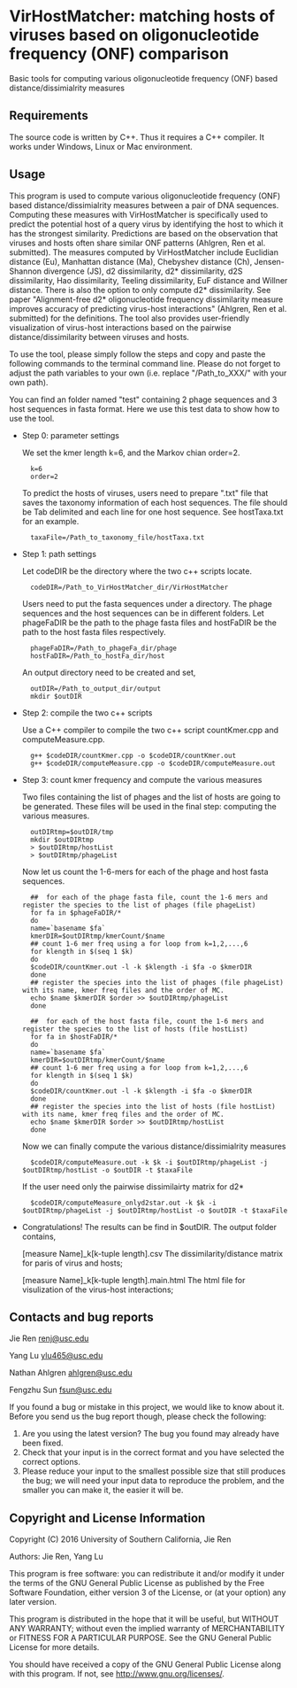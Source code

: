 VirHostMatcher: matching hosts of viruses based on oligonucleotide frequency (ONF) comparison
===========

Basic tools for computing various oligonucleotide frequency (ONF) based distance/dissimialrity measures


Requirements
---------------

The source code is written by C++. Thus it requires a C++ compiler. It works under Windows, Linux or Mac environment. 


Usage
---------------

This program is used to compute various oligonucleotide frequency (ONF) based distance/dissimialrity measures between a pair of DNA sequences. Computing these measures with VirHostMatcher is specifically used to predict the potential host of a query virus by identifying the host to which it has the strongest similarity. Predictions are based on the observation that viruses and hosts often share similar ONF patterns (Ahlgren, Ren et al. submitted). The measures computed by VirHostMatcher include Euclidian distance (Eu), Manhattan distance (Ma), Chebyshev distance (Ch), Jensen-Shannon divergence (JS), d2 dissimilarity, d2\* dissimilarity, d2S dissimilarity, Hao dissimilarity, Teeling dissimilarity, EuF distance and Willner distance. There is also the option to only compute d2* dissimilarity. See paper "Alignment-free d2\* oligonucleotide frequency dissimilarity measure improves accuracy of predicting virus-host interactions" (Ahlgren, Ren et al. submitted) for the definitions. The tool also provides user-friendly visualization of virus-host interactions based on the pairwise distance/dissimilarity between viruses and hosts. 

To use the tool, please simply follow the steps and copy and paste the following commands to the terminal command line. Please do not forget to adjust the path variables to your own (i.e. replace "/Path_to_XXX/" with your own path). 

You can find an folder named "test" containing 2 phage sequences and 3 host sequences in fasta format. Here we use this test data to show how to use the tool.

* Step 0: parameter settings

	We set the kmer length k=6, and the Markov chian order=2.

		k=6
		order=2

	To predict the hosts of viruses, users need to prepare ".txt" file that saves the taxonomy information of each host sequences. The file should be Tab delimited and each line for one host sequence. See hostTaxa.txt for an example.

		taxaFile=/Path_to_taxonomy_file/hostTaxa.txt


* Step 1: path settings

	Let codeDIR be the directory where the two c++ scripts locate.

		codeDIR=/Path_to_VirHostMatcher_dir/VirHostMatcher

	Users need to put the fasta sequences under a directory. The phage sequences and the host sequences can be in different folders. Let phageFaDIR be the path to the phage fasta files and hostFaDIR be the path to the host fasta files respectively.

		phageFaDIR=/Path_to_phageFa_dir/phage
		hostFaDIR=/Path_to_hostFa_dir/host

	An output directory need to be created and set, 

		outDIR=/Path_to_output_dir/output
		mkdir $outDIR

* Step 2: compile the two c++ scripts

	Use a C++ compiler to compile the two c++ script countKmer.cpp and computeMeasure.cpp.

		g++ $codeDIR/countKmer.cpp -o $codeDIR/countKmer.out
		g++ $codeDIR/computeMeasure.cpp -o $codeDIR/computeMeasure.out

* Step 3: count kmer frequency and compute the various measures

	Two files containing the list of phages and the list of hosts are going to be generated. These files will be used in the final step: computing the various measures. 

		outDIRtmp=$outDIR/tmp
		mkdir $outDIRtmp
		> $outDIRtmp/hostList
		> $outDIRtmp/phageList

	Now let us count the 1-6-mers for each of the phage and host fasta sequences.

		##  for each of the phage fasta file, count the 1-6 mers and register the species to the list of phages (file phageList)
		for fa in $phageFaDIR/*
		do
		name=`basename $fa`
		kmerDIR=$outDIRtmp/kmerCount/$name
		## count 1-6 mer freq using a for loop from k=1,2,...,6
		for klength in $(seq 1 $k)
		do
		$codeDIR/countKmer.out -l -k $klength -i $fa -o $kmerDIR 
		done
		## register the species into the list of phages (file phageList) with its name, kmer freq files and the order of MC.
		echo $name $kmerDIR $order >> $outDIRtmp/phageList 
		done

		##  for each of the host fasta file, count the 1-6 mers and register the species to the list of hosts (file hostList)
		for fa in $hostFaDIR/*
		do
		name=`basename $fa`
		kmerDIR=$outDIRtmp/kmerCount/$name
		## count 1-6 mer freq using a for loop from k=1,2,...,6
		for klength in $(seq 1 $k)
		do
		$codeDIR/countKmer.out -l -k $klength -i $fa -o $kmerDIR
		done
		## register the species into the list of hosts (file hostList) with its name, kmer freq files and the order of MC.
		echo $name $kmerDIR $order >> $outDIRtmp/hostList
		done

	Now we can finally compute the various distance/dissimialrity measures

		$codeDIR/computeMeasure.out -k $k -i $outDIRtmp/phageList -j $outDIRtmp/hostList -o $outDIR -t $taxaFile

	If the user need only the pairwise dissimilairty matrix for d2*

		$codeDIR/computeMeasure_onlyd2star.out -k $k -i $outDIRtmp/phageList -j $outDIRtmp/hostList -o $outDIR -t $taxaFile

* Congratulations! The results can be find in $outDIR. The output folder contains,

	[measure Name]_k[k-tuple length].csv	The dissimilarity/distance matrix for paris of virus and hosts;

	[measure Name]_k[k-tuple length].main.html	The html file for visulization of the virus-host interactions;
	




Contacts and bug reports
------------------------
Jie Ren
renj@usc.edu

Yang Lu
ylu465@usc.edu 

Nathan Ahlgren
ahlgren@usc.edu 

Fengzhu Sun
fsun@usc.edu

If you found a bug or mistake in this project, we would like to know about it.
Before you send us the bug report though, please check the following:

1. Are you using the latest version? The bug you found may already have been
fixed.
2. Check that your input is in the correct format and you have selected the
correct options.
3. Please reduce your input to the smallest possible size that still produces
the bug; we will need your input data to reproduce the problem, and the
smaller you can make it, the easier it will be.


Copyright and License Information
---------------------------------
Copyright (C) 2016 University of Southern California, Jie Ren

Authors: Jie Ren, Yang Lu

This program is free software: you can redistribute it and/or modify it under
the terms of the GNU General Public License as published by the Free Software
Foundation, either version 3 of the License, or (at your option) any later
version.

This program is distributed in the hope that it will be useful, but WITHOUT
ANY WARRANTY; without even the implied warranty of MERCHANTABILITY or FITNESS
FOR A PARTICULAR PURPOSE. See the GNU General Public License for more details.

You should have received a copy of the GNU General Public License along with
this program. If not, see http://www.gnu.org/licenses/.
